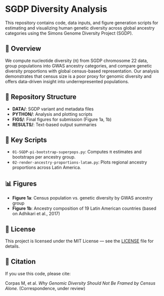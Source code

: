 # SGDP Diversity Analysis

This repository contains code, data inputs, and figure generation scripts for estimating and visualizing human genetic diversity across global ancestry categories using the Simons Genome Diversity Project (SGDP).

## 🔬 Overview

We compute nucleotide diversity (π) from SGDP chromosome 22 data, group populations into GWAS ancestry categories, and compare genetic diversity proportions with global census-based representation. Our analysis demonstrates that census size is a poor proxy for genomic diversity and offers data-driven insight into underrepresented populations.

## 📁 Repository Structure

- **DATA/**: SGDP variant and metadata files
- **PYTHON/**: Analysis and plotting scripts
- **FIGS/**: Final figures for submission (Figure 1a, 1b)
- **RESULTS/**: Text-based output summaries

## 🔧 Key Scripts

- `01-SGDP-pi-bootstrap-superpops.py`: Computes π estimates and bootstraps per ancestry group.
- `02-render-ancestry-proportions-latam.py`: Plots regional ancestry proportions across Latin America.

## 📊 Figures

- **Figure 1a**: Census population vs. genetic diversity by GWAS ancestry group
- **Figure 1b**: Ancestry composition of 19 Latin American countries (based on Adhikari et al., 2017)

## 📄 License

This project is licensed under the MIT License — see the [LICENSE](LICENSE) file for details.

## 📣 Citation

If you use this code, please cite:

Corpas M, et al. *Why Genomic Diversity Should Not Be Framed by Census Alone.* (Correspondence, under review)

